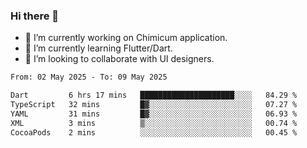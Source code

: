 ### Hi there 👋

<!--
**devcat37/devcat37** is a ✨ _special_ ✨ repository because its `README.md` (this file) appears on your GitHub profile.-->


- 🔭 I’m currently working on Chimicum application.
- 🌱 I’m currently learning Flutter/Dart.
- 👯 I’m looking to collaborate with UI designers.
<!-- - 🤔 I’m looking for help with ... -->

<!--START_SECTION:waka-->

```txt
From: 02 May 2025 - To: 09 May 2025

Dart         6 hrs 17 mins   █████████████████████░░░░   84.29 %
TypeScript   32 mins         █▓░░░░░░░░░░░░░░░░░░░░░░░   07.27 %
YAML         31 mins         █▓░░░░░░░░░░░░░░░░░░░░░░░   06.93 %
XML          3 mins          ▒░░░░░░░░░░░░░░░░░░░░░░░░   00.74 %
CocoaPods    2 mins          ░░░░░░░░░░░░░░░░░░░░░░░░░   00.45 %
```

<!--END_SECTION:waka-->
